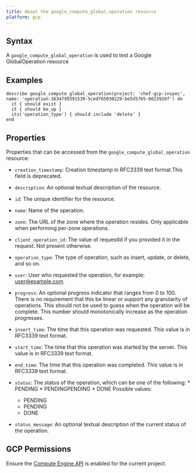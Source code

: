 ```yaml
---
title: About the google_compute_global_operation resource
platform: gcp
---
```


## Syntax
A `google_compute_global_operation` is used to test a Google GlobalOperation resource

## Examples
```
describe google_compute_global_operation(project: 'chef-gcp-inspec', name: 'operation-1634799391539-5ced765030229-be5d5765-6623920f') do
  it { should exist }
  it { should be_up }
  its('operation_type') { should include 'delete' }
end
```

## Properties
Properties that can be accessed from the `google_compute_global_operation` resource:


  * `creation_timestamp`: Creation timestamp in RFC3339 text format.This field is deprecated.

  * `description`: An optional textual description of the resource.

  * `id`: The unique identifier for the resource.

  * `name`: Name of the operation.

  * `zone`: The URL of the zone where the operation resides. Only applicable when performing per-zone operations.

  * `client_operation_id`: The value of requestId if you provided it in the request. Not present otherwise.

  * `operation_type`: The type of operation, such as insert, update, or delete, and so on.

  * `user`: User who requested the operation, for example: user@example.com.

  * `progress`: An optional progress indicator that ranges from 0 to 100. There is no requirement that this be linear or support any granularity of operations. This should not be used to guess when the operation will be complete. This number should monotonically increase as the operation progresses.

  * `insert_time`: The time that this operation was requested. This value is in RFC3339 text format.

  * `start_time`: The time that this operation was started by the server. This value is in RFC3339 text format.

  * `end_time`: The time that this operation was completed. This value is in RFC3339 text format.

  * `status`: The status of the operation, which can be one of the following: * PENDING * PENDINGPENDING * DONE
  Possible values:
    * PENDING
    * PENDING
    * DONE

  * `status_message`: An optional textual description of the current status of the operation.


## GCP Permissions

Ensure the [Compute Engine API](https://console.cloud.google.com/apis/library/compute.googleapis.com/) is enabled for the current project.
